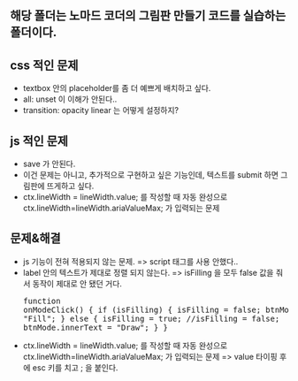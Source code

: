 ## 해당 폴더는 노마드 코더의 그림판 만들기 코드를 실습하는 폴더이다.

## css 적인 문제

- textbox 안의 placeholder를 좀 더 예쁘게 배치하고 싶다.
- all: unset 이 이해가 안된다..
- transition: opacity linear 는 어떻게 설정하지?

## js 적인 문제

- save 가 안된다.
- 이건 문제는 아니고, 추가적으로 구현하고 싶은 기능인데, 텍스트를 submit 하면 그림판에 뜨게하고 싶다.
- ctx.lineWidth = lineWidth.value; 를 작성할 때
  자동 완성으로
  ctx.lineWidth=lineWidth.ariaValueMax;
  가 입력되는 문제

## 문제&해결

- js 기능이 전혀 적용되지 않는 문제.
  => script 태그를 사용 안했다..
- label 안의 텍스트가 제대로 정렬 되지 않는다.
  => isFilling 을 모두 false 값을 줘서 동작이 제대로 안 됐던 거다.
  <br/><pre>function onModeClick() {
  if (isFilling) {
  isFilling = false;
  btnMode.innerText = "Fill";
  } else {
  isFilling = true; //isFilling = false;
  btnMode.innerText = "Draw";
  }
  }</pre>
- ctx.lineWidth = lineWidth.value; 를 작성할 때
  자동 완성으로
  ctx.lineWidth=lineWidth.ariaValueMax;
  가 입력되는 문제
  => value 타이핑 후에 esc 키를 치고 ; 을 붙인다.
